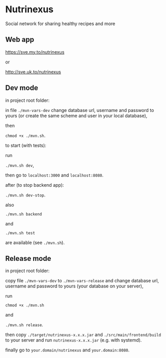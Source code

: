 # Nutrinexus
Social network for sharing healthy recipes and more

## Web app

https://sve.my.to/nutrinexus

or

http://sve.uk.to/nutrinexus

## Dev mode

in project root folder:

in file `./mvn-vars-dev` change database url, username and password to yours (or create the same scheme and user in your local database),

then

`chmod +x ./mvn.sh`.

to start (with tests):

run

`./mvn.sh dev`,

then go to `localhost:3000` and `localhost:8080`.

after (to stop backend app):

`./mvn.sh dev-stop`.

also

`./mvn.sh backend`

and

`./mvn.sh test`

are available (see `./mvn.sh`).

## Release mode

in project root folder:

copy file `./mvn-vars-dev` to `./mvn-vars-release` and change database url, username and password to yours (your database on your server),

run

`chmod +x ./mvn.sh`

and

`./mvn.sh release`.

then copy `./target/nutrinexus-x.x.x.jar` and `./src/main/frontend/build` to your server and run `nutrinexus-x.x.x.jar` (e.g. with systemd).

finally go to `your.domain/nutrinexus` and `your.domain:8080`.
